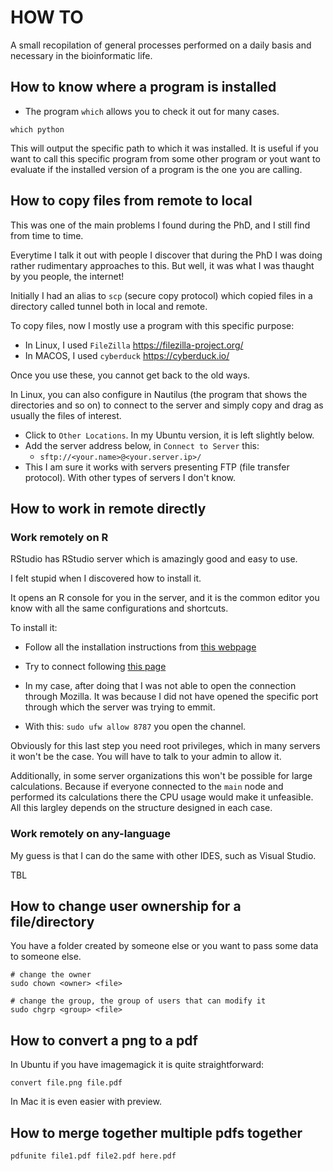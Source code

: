 # HOW TO

A small recopilation of general processes performed on a daily basis 
and necessary in the bioinformatic life. 

## How to know where a program is installed 

- The program `which` allows you to check it out for many cases. 

```
which python
```

This will output the specific path to which it was installed. It is useful 
if you want to call this specific program from some other program or yout want 
to evaluate if the installed version of a program is the one you are calling. 

## How to copy files from remote to local

This was one of the main problems I found during the PhD, and I still find from time to 
time. 

Everytime I talk it out with people I discover that during the PhD I was doing rather rudimentary 
approaches to this. But well, it was what I was thaught by you people, the internet! 

Initially I had an alias to `scp` (secure copy protocol) which copied files in a directory called tunnel 
both in local and remote. 

To copy files, now I mostly use a program with this specific purpose:

- In Linux, I used `FileZilla` https://filezilla-project.org/ 
- In MACOS, I used `cyberduck`  https://cyberduck.io/

Once you use these, you cannot get back to the old ways. 

In Linux, you can also configure in Nautilus (the program that shows the directories and so on) to connect to the server
and simply copy and drag as usually the files of interest. 

- Click to `Other Locations`. In my Ubuntu version, it is left slightly below. 
- Add the server address below, in `Connect to Server` this:
    - `sftp://<your.name>@<your.server.ip>/`
- This I am sure it works with servers presenting FTP (file transfer protocol). With 
other types of servers I don't know. 

## How to work in remote directly 

### Work remotely on R 

RStudio has RStudio server which is amazingly good and easy to use. 

I felt stupid when I discovered how to install it. 

It opens an R console for you in the server, and it is the common editor you know with all the same 
configurations and shortcuts. 

To install it: 

- Follow all the installation instructions from [this webpage](https://posit.co/download/rstudio-server/)
- Try to connect following [this page](https://support.posit.co/hc/en-us/articles/200552306-Getting-Started)
- In my case, after doing that I was not able to open the connection through Mozilla. It was because I did not have opened the specific
port through which the server was trying to emmit. 

- With this: `sudo ufw allow 8787` you open the channel. 

Obviously for this last step you need root privileges, which in many servers it won't be the case. You 
will have to talk to your admin to allow it. 

Additionally, in some server organizations this won't be possible for large calculations. Because if everyone connected to the `main` node and 
performed its calculations there the CPU usage would make it unfeasible. All this largley depends on the structure designed in 
each case. 

### Work remotely on any-language

My guess is that I can do the same with other IDES, such as Visual Studio. 

TBL

## How to change user ownership for a file/directory 

You have a folder created by someone else or you want to pass some data to someone else. 

```
# change the owner
sudo chown <owner> <file> 

# change the group, the group of users that can modify it 
sudo chgrp <group> <file>
```
## How to convert a png to a pdf

In Ubuntu if you have imagemagick it is quite straightforward: 

```
convert file.png file.pdf
```
In Mac it is even easier with preview. 

## How to merge together multiple pdfs together

```
pdfunite file1.pdf file2.pdf here.pdf
```




























